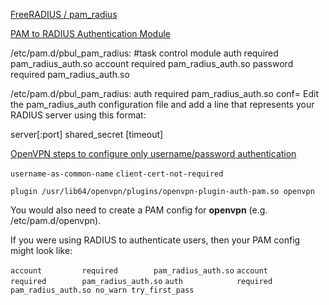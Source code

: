 
[FreeRADIUS / pam_radius](https://github.com/FreeRADIUS/pam_radius)

[PAM to RADIUS Authentication Module](https://www.beyondtrust.com/docs/privilege-management/unix-linux/admin/overview/pam-to-radius-auth-module.htm)

/etc/pam.d/pbul_pam_radius:
#task control module
auth required pam_radius_auth.so
account required pam_radius_auth.so
password required pam_radius_auth.so

/etc/pam.d/pbul_pam_radius:
auth required pam_radius_auth.so conf=<filepathname>
Edit the pam_radius_auth configuration file and add a line that represents your RADIUS server using this format:

server[:port] shared_secret [timeout]

[OpenVPN steps to configure only username/password authentication](https://serverfault.com/questions/751700/openvpn-steps-to-configure-only-username-password-authentication)

`username-as-common-name`
`client-cert-not-required`

`plugin /usr/lib64/openvpn/plugins/openvpn-plugin-auth-pam.so openvpn`

You would also need to create a PAM config for **openvpn** (e.g. /etc/pam.d/openvpn).

If you were using RADIUS to authenticate users, then your PAM config might look like:

`account         required        pam_radius_auth.so`
`account         required        pam_radius_auth.so`
`auth            required        pam_radius_auth.so no_warn try_first_pass`




